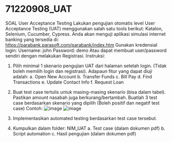 # 71220908_UAT

SOAL User Acceptance Testing
Lakukan pengujian otomatis level User Acceptance Testing (UAT) menggunakan salah satu tools
berikut: Katalon, Selenium, Cucumber, Cypress.
Anda akan menguji aplikasi simulasi internet banking yang tersedia di:
https://parabank.parasoft.com/parabank/index.htm
Gunakan kredensial login:
Username: john
Password: demo
Atau dapat membuat user/password sendiri dengan melakukan Registrasi.
Instruksi:
1. Pilih minimal 1 skenario pengujian UAT dari halaman setelah login. (Tidak boleh memilih
login dan registrasi). Adapaun fitur yang dapat diuji adalah:
a. Open New Account
b. Transfer Funds
c. Bill Pay
d. Find Transactions
e. Update Contact Info
f. Request Loan
2. Buat test case tertulis untuk masing-masing skenario (bisa dalam tabel). Pastikan amount
nasabah juga berkurang/bertambah. Buatlah 3 test case berdasarkan skenario yang
dipilih (Boleh positif dan negatif test case)
Contoh:
![image](https://github.com/user-attachments/assets/8e43de36-a9f2-4ef0-b300-fca66fdfba17)
![image](https://github.com/user-attachments/assets/703956a1-4d69-41f6-98a4-3536d6da00a5)

3. Implementasikan automated testing berdasarkan test case tersebut.
4. Kumpulkan dalam folder: NIM_UAT
a. Test case (dalam dokumen pdf)
b. Script automation
c. Hasil pengujian (dalam dokumen pdf)
